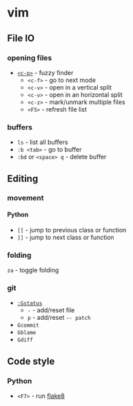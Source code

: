 # vim

## File IO

### opening files

* [`<c-p>`](https://github.com/kien/ctrlp.vim#basic-usage) - fuzzy finder
  - `<c-f>` - go to next mode
  - `<c-v>` - open in a vertical split
  - `<c-v>` - open in an horizontal split
  - `<c-z>` - mark/unmark multiple files
  - `<F5>` - refresh file list
  
### buffers

* `ls` - list all buffers
* `:b <tab>` - go to buffer
* `:bd` or `<space> q` - delete buffer

## Editing

### movement

#### Python

* `[[` - jump to previous class or function
* `]]` - jump to next class or function

### folding

`za` - toggle folding

### git

* [`:Gstatus`](https://github.com/tpope/vim-fugitive)
  - `-` - add/reset file
  - `p` - add/reset `-- patch` 
* `Gcommit`
* `Gblame`
* `Gdiff`

## Code style

### Python

* `<F7>` - run [flake8](https://github.com/pycqa/flake8/)
